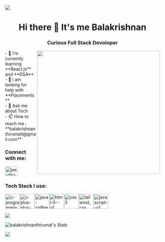 <img src="https://external-content.duckduckgo.com/iu/?u=https%3A%2F%2Fraw.githubusercontent.com%2FPolarBearGG%2FPolarBearGG%2Fmaster%2Fweb-developer.gif&f=1&nofb=1&ipt=1a4e918d94661b1070dff38725a65271012ce16fcc6f026280ed23da7057be38&ipo=images">

<h1 align="center"> Hi there 👋 It's me Balakrishnan</h1>
<h3 align = "center"> Curious Full Stack Devoloper </h3>

<img align="right" width="400"  src="https://i.pinimg.com/originals/47/f0/34/47f0342cec72b800463bf003eac1257e.gif"/>                                
- 🌱 I’m currently learning **React js** and **DSA**<br/>
- 👀 I am looking for help with **Placements**<br/>
- 💬 Ask me about Tech<br/>
- 📫 How to reach me : **balakrishnanthirumalt@gmail.com**<br/>
<h3 align="left">Connect with me:</h3>
<p align="left">
<a href="https://www.linkedin.com/in/balakrishnan-thirumal/" target="blank"><img align="center" src="https://raw.githubusercontent.com/rahuldkjain/github-profile-readme-generator/master/src/images/icons/Social/linked-in-alt.svg" alt="jeevitha-ravikumar-24bb94235" height="30" width="40" /></a>
</p>
<h3 align="left">Tech Stack I use: </h3>

<section align=""left">
<img width="48" height="48" src="https://img.icons8.com/color/48/c-programming.png" alt="c-programming"/><img width="48" height="48" src="https://img.icons8.com/color/48/c-plus-plus-logo.png" alt="c-plus-plus-logo"/><img width="48" height="48" src="https://img.icons8.com/color/48/java-coffee-cup-logo--v1.png" alt="java-coffee-cup-logo--v1"/><img width="48" height="48" src="https://img.icons8.com/color/48/html-5--v1.png" alt="html-5--v1"/><img width="48" height="48" src="https://img.icons8.com/color/48/css3.png" alt="css3"/><img width="48" height="48" src="https://img.icons8.com/fluency/48/tailwind_css.png" alt="tailwind_css"/><img width="48" height="48" src="https://img.icons8.com/color/48/javascript--v1.png" alt="javascript--v1"/>
</section>



<p> <img align="center" src="https://leetcard.jacoblin.cool/b_a_l_e_x?theme=dark&font=Marcellus&ext=contest"></p>


![balakrishnanthirumal's Stats](https://github-readme-stats.vercel.app/api?username=balakrishnanthirumal&theme=vue-dark&show_icons=true&hide_border=true&count_private=true)

<p><img align="center" src="https://github-readme-stats.vercel.app/api/top-langs?username=balakrishnanthirumal&show_icons=true&locale=en&layout=compact"  /></p>








